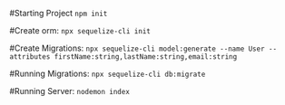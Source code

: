 #Starting Project
`npm init`

#Create orm:
`npx sequelize-cli init`

#Create Migrations:
`npx sequelize-cli model:generate --name User --attributes firstName:string,lastName:string,email:string`

#Running Migrations:
`npx sequelize-cli db:migrate`

#Running Server:
`nodemon index`
